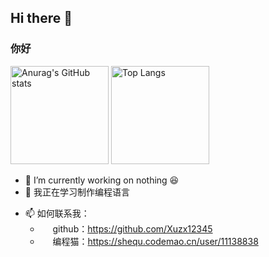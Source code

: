 ## Hi there 👋

### 你好

<div align="left">
<img alt="Anurag&#39;s GitHub stats" src="https://github-readme-stats.vercel.app/api?username=s-lightning&amp&hide=contribs,prs;show_icons=true" height="157px" weight="200px"/>
<img alt="Top Langs" src="https://github-readme-stats.vercel.app/api/top-langs/?username=s-lightning&amp;layout=compact" height="157px"/>
</div>

- 🔭 I’m currently working on nothing 😆
- 🌱 我正在学习制作编程语言
<!--
- 👯 I’m looking to collaborate on ...
- 🤔 I’m looking for help with ...
- 💬 Ask me about ...
-->
- 📫 如何联系我：
  - <img src="https://github.com/favicon.ico" height="16px"> github：https://github.com/Xuzx12345
  - <img src="https://shequ.codemao.cn/favicon.ico" height="16px"> 编程猫：https://shequ.codemao.cn/user/11138838
<!--
- 😄 Pronouns: ...
- ⚡ Fun fact: ...
-->


